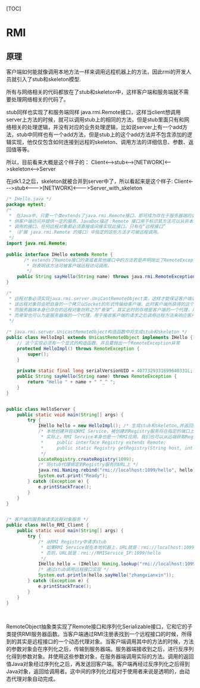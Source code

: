 [TOC]

# RMI

## 原理

客户端如何能就像调用本地方法一样来调用远程机器上的方法，因此rmi的开发人员就引入了stub和skeleton模型.

所有与网络相关的代码都放在了stub和skeleton中，这样客户端和服务端就不需要处理网络相关的代码了。

stub同样也实现了和服务端同样 java.rmi.Remote接口，这样当client想调用server上方法的时候，就可以调用stub上的相同的方法，但是stub里面只有和网络相关的处理逻辑，并没有对应的业务处理逻辑，比如说server上有一个add方法，stub中同样也有一个add方法，但是stub上的这个add方法并不包含添加的逻辑实现，他仅仅包含如何连接到远程的skeleton、调用方法的详细信息、参数、返回值等等。

所以，目前看来大概是这个样子的：
Client<-->stub<-->[NETWORK]<-->skeleton<-->Server

在jdk1.2之后，skeleton就被合并到server中了，所以看起来是这个样子:
Client<--->stub<--->[NETWORK]<--->Server_with_skeleton

```java
/* IHello.java */
package mytest;
/* 
 *　在Java中，只要一个类extends了java.rmi.Remote接口，即可成为存在于服务器端的远程对象， 
 * 供客户端访问并提供一定的服务。JavaDoc描述：Remote 接口用于标识其方法可以从非本地虚拟机上 
 * 调用的接口。任何远程对象都必须直接或间接实现此接口。只有在“远程接口” 
 * （扩展 java.rmi.Remote 的接口）中指定的这些方法才可被远程调用。 
 */
import java.rmi.Remote;
 
public interface IHello extends Remote {
　　　　/* extends了Remote接口的类或者其他接口中的方法若是声明抛出了RemoteException异常，
 　　　　* 则表明该方法可被客户端远程访问调用。
 　　　　*/
	public String sayHello(String name) throws java.rmi.RemoteException;
}

/*
 * 远程对象必须实现java.rmi.server.UniCastRemoteObject类，这样才能保证客户端访问获得远程对象时，
 * 该远程对象将会把自身的一个拷贝以Socket的形式传输给客户端，此时客户端所获得的这个拷贝称为“存根”，
 * 而服务器端本身已存在的远程对象则称之为“骨架”。其实此时的存根是客户端的一个代理，用于与服务器端的通信，
 * 而骨架也可认为是服务器端的一个代理，用于接收客户端的请求之后调用远程方法来响应客户端的请求。
 */ 
 
/* java.rmi.server.UnicastRemoteObject构造函数中将生成stub和skeleton */
public class HelloImpl extends UnicastRemoteObject implements IHello {
    // 这个实现必须有一个显式的构造函数，并且要抛出一个RemoteException异常  
    protected HelloImpl() throws RemoteException {
        super();
    }
    
    private static final long serialVersionUID = 4077329331699640331L;
    public String sayHello(String name) throws RemoteException {
        return "Hello " + name + " ^_^ ";
    }
}


public class HelloServer {
    public static void main(String[] args) {
        try {
            IHello hello = new HelloImpl(); /* 生成stub和skeleton,并返回stub代理引用 */
            /* 本地创建并启动RMI Service，被创建的Registry服务将在指定的端口上侦听到来的请求 
             * 实际上，RMI Service本身也是一个RMI应用，我们也可以从远端获取Registry:
             *     public interface Registry extends Remote;
             *     public static Registry getRegistry(String host, int port) throws RemoteException;
             */
            LocateRegistry.createRegistry(1099);
            /* 将stub代理绑定到Registry服务的URL上 */
            java.rmi.Naming.rebind("rmi://localhost:1099/hello", hello);
            System.out.print("Ready");
        } catch (Exception e) {
            e.printStackTrace();
        }
    }
}


/* 客户端向服务端请求远程对象服务 */
public class Hello_RMI_Client {
    public static void main(String[] args) {
        try {
            /* 从RMI Registry中请求stub
             * 如果RMI Service就在本地机器上，URL就是：rmi://localhost:1099/hello
             * 否则，URL就是：rmi://RMIService_IP:1099/hello
             */
            IHello hello = (IHello) Naming.lookup("rmi://localhost:1099/hello");
            /* 通过stub调用远程接口实现 */
            System.out.println(hello.sayHello("zhangxianxin"));
        } catch (Exception e) {
            e.printStackTrace();
        }
    }
}
```

​        

RemoteObject抽象类实现了Remote接口和序列化Serializable接口，它和它的子类提供RMI服务器函数。当客户端通过RMI注册表找到一个远程接口的时候，所得到的其实是远程接口的一个动态代理对象。当客户端调用其中的方法的时候，方法的参数对象会在序列化之后，传输到服务器端。服务器端接收到之后，进行反序列化得到参数对象。并使用这些参数对象，在服务器端调用实际的方法。调用的返回值Java对象经过序列化之后，再发送回客户端。客户端再经过反序列化之后得到Java对象，返回给调用者。这中间的序列化过程对于使用者来说是透明的，由动态代理对象自动完成。